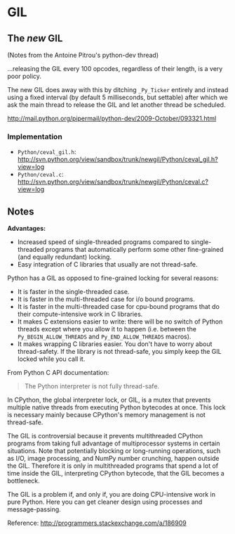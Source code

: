 # GIL

## The *new* GIL

(Notes from the Antoine Pitrou's python-dev thread)

...releasing the GIL every 100 opcodes, regardless of their length, is a
very poor policy.

The new GIL does away with this by ditching `_Py_Ticker` entirely and
instead using a fixed interval (by default 5 milliseconds, but settable)
after which we ask the main thread to release the GIL and let another
thread be scheduled.

http://mail.python.org/pipermail/python-dev/2009-October/093321.html

### Implementation

* `Python/ceval_gil.h`:
  http://svn.python.org/view/sandbox/trunk/newgil/Python/ceval_gil.h?view=log
* `Python/ceval.c`:
  http://svn.python.org/view/sandbox/trunk/newgil/Python/ceval.c?view=log

## Notes

**Advantages:**

* Increased speed of single-threaded programs compared to single-threaded
  programs that automatically perform some other fine-grained (and
  equally redundant) locking.
* Easy integration of C libraries that usually are not thread-safe.

Python has a GIL as opposed to fine-grained locking for several reasons:

* It is faster in the single-threaded case.
* It is faster in the multi-threaded case for i/o bound programs.
* It is faster in the multi-threaded case for cpu-bound programs that do
  their compute-intensive work in C libraries.
* It makes C extensions easier to write: there will be no switch of
  Python threads except where you allow it to happen (i.e. between the
  `Py_BEGIN_ALLOW_THREADS` and `Py_END_ALLOW_THREADS` macros).
* It makes wrapping C libraries easier. You don't have to worry about
  thread-safety. If the library is not thread-safe, you simply keep the
  GIL locked while you call it.

From Python C API documentation:

> The Python interpreter is not fully thread-safe.

In CPython, the global interpreter lock, or GIL, is a mutex that
prevents multiple native threads from executing Python bytecodes at once.
This lock is necessary mainly because CPython's memory management is not
thread-safe.

The GIL is controversial because it prevents multithreaded CPython
programs from taking full advantage of multiprocessor systems in certain
situations. Note that potentially blocking or long-running operations,
such as I/O, image processing, and NumPy number crunching, happen outside
the GIL. Therefore it is only in multithreaded programs that spend a lot
of time inside the GIL, interpreting CPython bytecode, that the GIL
becomes a bottleneck.

The GIL is a problem if, and only if, you are doing CPU-intensive work
in pure Python. Here you can get cleaner design using processes and
message-passing.

Reference: http://programmers.stackexchange.com/a/186909
